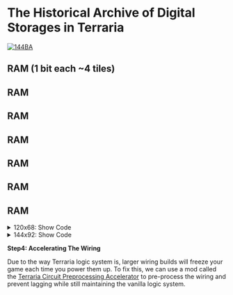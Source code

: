 # The Historical Archive of Digital Storages in Terraria

[![144BA](https://github-production-user-asset-6210df.s3.amazonaws.com/33048298/282906081-af2ea8cc-42d1-41cb-9612-1ffc469181bc.png)](https://www.youtube.com/watch?v=bE96Vxmg8Xw "Terraria largest possible pixelbox display - Click to Watch!")

## **RAM (1 bit each ~4 tiles)**

## **RAM**

## **RAM**

## **RAM**

## **RAM**

## **RAM**

## **RAM**
 
<details><summary>120x68: Show Code</summary>
 
```c#

```
</details>
<details><summary>144x92: Show Code</summary>
 
```c#

```
</details>

**Step4: Accelerating The Wiring**

Due to the way Terraria logic system is, larger wiring builds will freeze your game each time you power them up. To fix this, we can use a mod called the [Terraria Circuit Preprocessing Accelerator](https://github.com/RussDev7/TerrariaCircuitPreprocessingAccelerator-1.4.4.9) to pre-process the wiring and prevent lagging while still maintaining the vanilla logic system.
